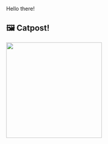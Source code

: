 Hello there!



## 🖼️ Catpost!

<sub>
    <img src="https://cdn2.thecatapi.com/images/Hsm9oWvH6.jpg" height="256">
</sub>


